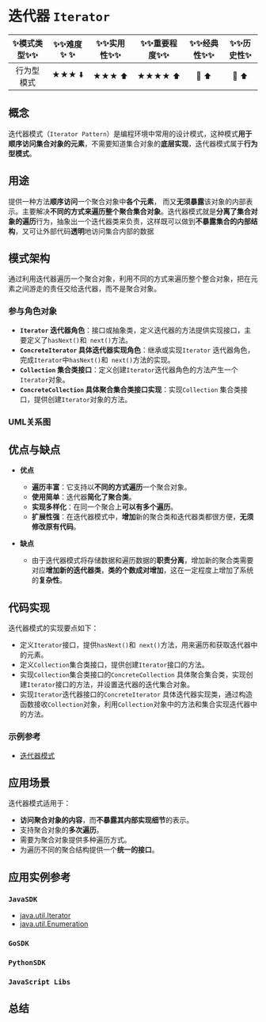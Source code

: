 # 迭代器 `Iterator`

| :sparkles:模式类型:sparkles::sparkles:|:sparkles::sparkles:难度:sparkles:  :sparkles: | :sparkles::sparkles:实用性:sparkles::sparkles: | :sparkles::sparkles:重要程度:sparkles::sparkles: |  :sparkles::sparkles:经典性:sparkles::sparkles: | :sparkles::sparkles:历史性:sparkles: |
| :----------------------------------------: | :-----------------------------------------------: | :-------------------------------------------------: | :----------------------------------------------------: | :--------------------------------------------------: | :--------------------------------------: |
|                 行为型模式                           |                ★★★ :arrow_down:                 |                  ★★★ :arrow_up:                   |                    ★★★★ :arrow_up:                    |              :green_heart:  :arrow_up:               |        :green_heart:  :arrow_up:         |

## 概念
迭代器模式（`Iterator Pattern`）是编程环境中常用的设计模式，这种模式**用于顺序访问集合对象的元素**，不需要知道集合对象的**底层实现**，迭代器模式属于**行为型模式**。

## 用途
提供一种方法**顺序访问**一个聚合对象中**各个元素**， 而又**无须暴露**该对象的内部表示。主要解决**不同的方式来遍历整个聚合集合对象**。迭代器模式就是**分离了集合对象的遍历**行为，抽象出一个迭代器类来负责，这样既可以做到**不暴露集合的内部结构**，又可让外部代码**透明**地访问集合内部的数据

## 模式架构
通过利用迭代器遍历一个聚合对象，利用不同的方式来遍历整个整合对象，把在元素之间游走的责任交给迭代器，而不是聚合对象。

### 参与角色对象
+ **`Iterator` 迭代器角色**：接口或抽象类，定义迭代器的方法提供实现接口，主要定义了`hasNext()`和` next()`方法。
+ **`ConcreteIterator` 具体迭代器实现角色**：继承或实现`Iterator` 迭代器角色，完成`Iterator`中`hasNext()`和` next()`方法的实现。
+ **`Collection` 集合类接口**：定义创建`Iterator`迭代器角色的方法产生一个 `Iterator`对象。
+ **`ConcreteCollection` 具体聚合集合类接口实现**：实现`Collection` 集合类接口，提供创建`Iterator`对象的方法。

### UML关系图


## 优点与缺点
+ **优点**
	- **遍历丰富**：它支持以**不同的方式遍历**一个聚合对象。 
	- **使用简单**：迭代器**简化了聚合类**。
	- **实现多样化**：在同一个聚合上**可以有多个遍历**。
	- **扩展性强**：在迭代器模式中，**增加**新的聚合类和迭代器类都很方便，**无须修改原有代码**。
	
+ **缺点**
	- 由于迭代器模式将存储数据和遍历数据的**职责分离**，增加新的聚合类需要对应**增加新的迭代器类**，**类的个数成对增加**，这在一定程度上增加了系统的**复杂性**。

## 代码实现
迭代器模式的实现要点如下：
+ 定义`Iterator`接口，提供`hasNext()`和` next()`方法，用来遍历和获取迭代器中的元素。
+ 定义`Collection`集合类接口，提供创建`Iterator`接口的方法。
+ 实现`Collection`集合类接口的`ConcreteCollection` 具体聚合集合类，实现创建`Iterator`接口的方法，并设置迭代器的迭代集合对象。
+ 实现`Iterator`迭代器接口的`ConcreteIterator` 具体迭代器实现类，通过构造函数接收`Collection`对象，利用`Collection`对象中的方法和集合实现迭代器中的方法。


### 示例参考
+ [迭代器模式](./java/io/github/hooj0/iterator/)

## 应用场景
迭代器模式适用于：
+ **访问聚合对象的内容**，而**不暴露其内部实现细节**的表示。
+ 支持聚合对象的**多次遍历**。
+ 需要为聚合对象提供多种遍历方式。
+ 为遍历不同的聚合结构提供一个**统一的接口**。

## 应用实例参考

### `JavaSDK` 
- [java.util.Iterator](http://docs.oracle.com/javase/8/docs/api/java/util/Iterator.html)
- [java.util.Enumeration](http://docs.oracle.com/javase/8/docs/api/java/util/Enumeration.html)

### `GoSDK`

### `PythonSDK`

### `JavaScript Libs`


## 总结


